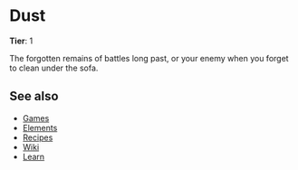 # Dust

**Tier**: 1

The forgotten remains of battles long past, or your enemy when you forget to clean under the sofa.

## See also

* [Games](/wiki/games)
* [Elements](/wiki/elements)
* [Recipes](/wiki/recipes)
* [Wiki](/wiki/index)
* [Learn](/learn/index)